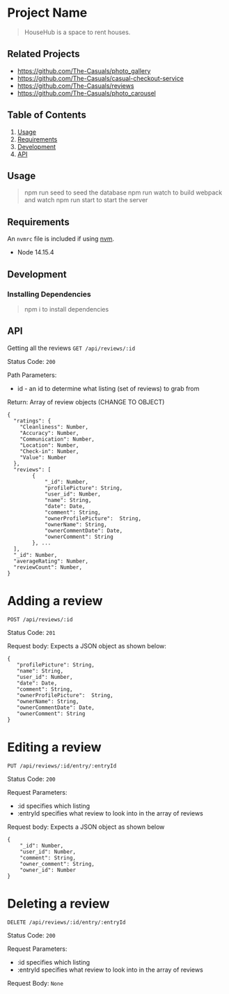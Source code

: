 # Project Name

> HouseHub is a space to rent houses.

## Related Projects

  - https://github.com/The-Casuals/photo_gallery
  - https://github.com/The-Casuals/casual-checkout-service
  - https://github.com/The-Casuals/reviews
  - https://github.com/The-Casuals/photo_carousel

## Table of Contents

1. [Usage](#Usage)
2. [Requirements](#requirements)
3. [Development](#development)
4. [API](#api)

## Usage

> npm run seed to seed the database
> npm run watch to build webpack and watch
> npm run start to start the server

## Requirements

An `nvmrc` file is included if using [nvm](https://github.com/creationix/nvm).

- Node 14.15.4

## Development

### Installing Dependencies

> npm i to install dependencies

## API

Getting all the reviews
`GET /api/reviews/:id`

Status Code: `200`

Path Parameters:
  * id - an id to determine what listing (set of reviews) to grab from

Return: Array of review objects
(CHANGE TO OBJECT)
```
{
  "ratings": {
    "Cleanliness": Number,
    "Accuracy": Number,
    "Communication": Number,
    "Location": Number,
    "Check-in": Number,
    "Value": Number
  },
  "reviews": [
        {
            "_id": Number,
            "profilePicture": String,
            "user_id": Number,
            "name": String,
            "date": Date,
            "comment": String,
            "ownerProfilePicture":  String,
            "ownerName": String,
            "ownerCommentDate": Date,
            "ownerComment": String
        }, ...
  ],
  "_id": Number,
  "averageRating": Number,
  "reviewCount": Number,
}
```

# Adding a review
`POST /api/reviews/:id`

Status Code: `201`

Request body: Expects a JSON object as shown below:
 ```
 {
    "profilePicture": String,
    "name": String,
    "user_id": Number,
    "date": Date,
    "comment": String,
    "ownerProfilePicture":  String,
    "ownerName": String,
    "ownerCommentDate": Date,
    "ownerComment": String
}
 ```

 # Editing a review

 `PUT /api/reviews/:id/entry/:entryId`

 Status Code: `200`

Request Parameters:
  * :id specifies which listing
  * :entryId specifies what review to look into in the array of reviews

Request body: Expects a JSON object as shown below

```
{
    "_id": Number,
    "user_id": Number,
    "comment": String,
    "owner_comment": String,
    "owner_id": Number
}
```

# Deleting a review

`DELETE /api/reviews/:id/entry/:entryId`

Status Code: `200`

Request Parameters:
  * :id specifies which listing
  * :entryId specifies what review to look into in the array of reviews

Request Body: `None`
